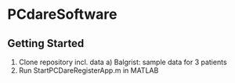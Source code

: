 # PCdareSoftware

<!-- GETTING STARTED -->
## Getting Started

1. Clone repository incl. data 
    a) Balgrist: sample data for 3 patients  
2. Run StartPCDareRegisterApp.m in MATLAB
